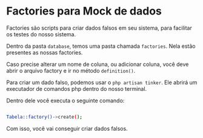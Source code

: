 # Factories para Mock de dados

Factories são scripts para criar dados falsos em seu sistema, para facilitar os testes do nosso sistema.

Dentro da pasta `database`, temos uma pasta chamada `factories`. Nela estão presentes as nossas factories.

Caso precise alterar um nome de coluna, ou adicionar coluna, você deve abrir o arquivo factory e ir no método `definition()`.

Para criar um dado falso, podemos usar o `php artisan tinker`. Ele abrirá um executador de comandos php dentro do nosso terminal.

Dentro dele você executa o seguinte comando:

```bash

Tabela::factory()->create();

```

Com isso, você vai conseguir criar dados falsos.